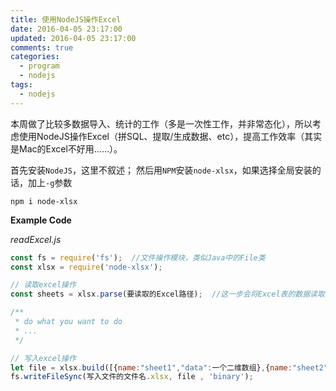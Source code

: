 ```yaml
---
title: 使用NodeJS操作Excel
date: 2016-04-05 23:17:00
updated: 2016-04-05 23:17:00
comments: true
categories:
  - program
  - nodejs
tags:
  - nodejs
---
```


本周做了比较多数据导入、统计的工作（多是一次性工作，并非常态化），所以考虑使用NodeJS操作Excel（拼SQL、提取/生成数据、etc），提高工作效率（其实是Mac的Excel不好用……）。

<!-- more -->

首先安装`NodeJS`，这里不叙述；
然后用`NPM`安装`node-xlsx`，如果选择全局安装的话，加上`-g`参数
```
npm i node-xlsx
```

**Example Code**

*readExcel.js*
```javascript
const fs = require('fs');  //文件操作模块，类似Java中的File类
const xlsx = require('node-xlsx');

// 读取excel操作
const sheets = xlsx.parse(要读取的Excel路径);  //这一步会将Excel表的数据读取并转换成json格式

/**
 * do what you want to do
 * ...
 */

// 写入excel操作
let file = xlsx.build([{name:"sheet1","data":一个二维数组},{name:"sheet2","data":一个二维数组}])
fs.writeFileSync(写入文件的文件名.xlsx, file , 'binary');
```
